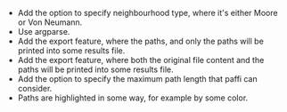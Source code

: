 - Add the option to specify neighbourhood type, where it's either Moore or Von Neumann.
- Use argparse.
- Add the export feature, where the paths, and only the paths will be printed into some results file.
- Add the export feature, where both the original file content and the paths will be printed into some results file.
- Add the option to specify the maximum path length that paffi can consider.
- Paths are highlighted in some way, for example by some color.
